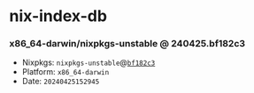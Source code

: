 # nix-index-db
### x86_64-darwin/nixpkgs-unstable @ 240425.bf182c3
- Nixpkgs: `nixpkgs-unstable`@[`bf182c3`](https://github.com/NixOS/nixpkgs/commit/bf182c39d9439811484aad0d241ea89619b44bc7)
- Platform: `x86_64-darwin`
- Date: `20240425152945`
